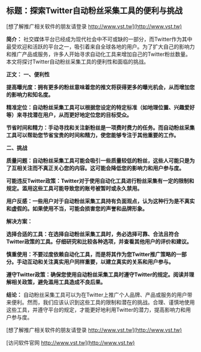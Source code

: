 ## **标题：探索Twitter自动粉丝采集工具的便利与挑战**

[想了解推广相关软件的朋友请登录 http://www.vst.tw](http://www.vst.tw)

**简介：**
社交媒体平台已经成为现代社会中不可或缺的一部分，而Twitter作为其中最受欢迎和活跃的平台之一，吸引着来自全球各地的用户。为了扩大自己的影响力和推广产品或服务，许多人开始寻求自动化工具来增加自己的Twitter粉丝数量。本文将探讨Twitter自动粉丝采集工具的便利性和面临的挑战。

**正文：**
**一、便利性**

**提高曝光度：拥有更多的粉丝意味着您的推文将获得更多的曝光机会，从而增加您的影响力和知名度。**

**精准定位：自动粉丝采集工具可以根据您设定的特定标准（如地理位置、兴趣爱好等）来寻找潜在用户，从而更好地定位您的目标受众。**

**节省时间和精力：手动寻找和关注新粉丝是一项费时费力的任务。而自动粉丝采集工具可以帮助您节省宝贵的时间和精力，使您能够专注于其他重要的工作。**

**二、挑战**

**质量问题：自动粉丝采集工具可能会吸引一些质量较低的粉丝，这些人可能只是为了互相关注而不真正关心您的内容。这可能会降低您的影响力和用户参与度。**

**可能违反Twitter政策：Twitter对于使用自动化工具进行粉丝采集有一定的限制和规定。滥用这些工具可能导致您的账号被暂时或永久禁用。**

**用户反感：一些用户对于自动粉丝采集工具持有负面观点，认为这种行为是不真实和虚假的。如果使用不当，可能会损害您的声誉和品牌形象。**

**解决方案：**

**选择合适的工具：在选择自动粉丝采集工具时，务必选择可靠、合法且符合Twitter政策的工具。仔细研究和比较各种选项，并查看其他用户的评价和建议。**

**慎重使用：不要过度依赖自动化工具，而是将其作为您Twitter推广策略的一部分。手动互动和关注真实用户同样重要，以建立真实的关系和用户参与。**

**遵守Twitter政策：确保您使用自动粉丝采集工具时遵守Twitter的规定。阅读并理解相关政策，避免滥用工具造成不良后果。**

**结论：**
自动粉丝采集工具可以为在Twitter上推广个人品牌、产品或服务的用户带来便利。然而，我们应该认识到这些工具的限制和潜在的挑战。合理、谨慎地使用这些工具，并遵守平台的规定，才能更好地利用Twitter的潜力，提高影响力和用户参与度。

[想了解推广相关软件的朋友请登录 http://www.vst.tw](http://www.vst.tw)


[访问软件官网 http://www.vst.tw](http://www.vst.tw)
